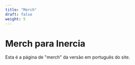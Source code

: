 ```yaml
---
title: "Merch"
draft: false
weight: 5
---
```


# Merch para Inercia

Esta é a página de "merch" da versão em português do site.
